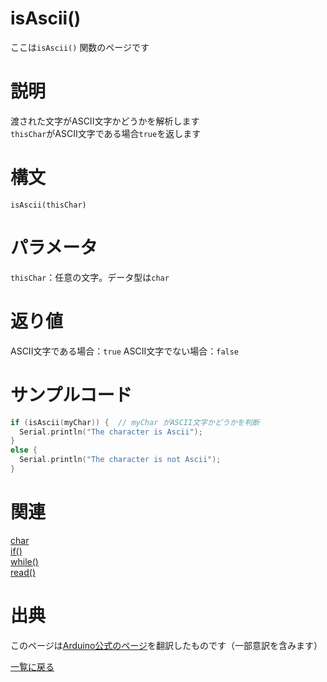 # isAscii()

ここは`isAscii()` 関数のページです

# 説明

渡された文字がASCII文字かどうかを解析します  
`thisChar`がASCII文字である場合`true`を返します

# 構文

`isAscii(thisChar)`

# パラメータ

`thisChar`：任意の文字。データ型は`char`

# 返り値

ASCII文字である場合：`true`
ASCII文字でない場合：`false`

# サンプルコード

```cpp
if (isAscii(myChar)) {  // myChar がASCII文字かどうかを判断
  Serial.println("The character is Ascii");
}
else {
  Serial.println("The character is not Ascii");
}
```

# 関連

[char](./../../../constant/char)  
[if()](./../../../structure/control_structure/if)  
[while()](./../../../structure/control_structure/while)  
[read()](./../../Communication/Serial/read)  

# 出典

このページは[Arduino公式のページ](https://www.arduino.cc/reference/en/language/functions/characters/isascii/)を翻訳したものです（一部意訳を含みます）

[一覧に戻る](https://docs.nchlab.net/Arduino/ref/)  
